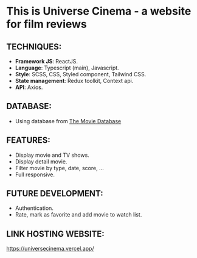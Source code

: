 # This is Universe Cinema - a website for film reviews

## TECHNIQUES:

- **Framework JS**: ReactJS.
- **Language**: Typescript (main), Javascript.
- **Style**: SCSS, CSS, Styled component, Tailwind CSS.
- **State management**: Redux toolkit, Context api.
- **API**: Axios.

## DATABASE:

- Using database from [The Movie Database](https://www.themoviedb.org/)

## FEATURES:

- Display movie and TV shows.
- Display detail movie.
- Filter movie by type, date, score, ...
- Full responsive.

## FUTURE DEVELOPMENT:

- Authentication.
- Rate, mark as favorite and add movie to watch list.

## LINK HOSTING WEBSITE:

https://universecinema.vercel.app/
